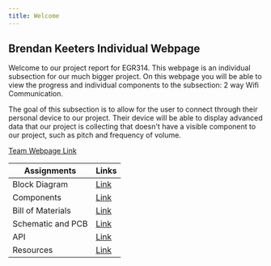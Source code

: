 ```yaml
---
title: Welcome
---
```


## Brendan Keeters Individual Webpage

Welcome to our project report for EGR314. This webpage is an individual subsection for our much bigger project. On this webpage you will be able to view the progress and individual components to the subsection: 2 way Wifi Communication.

The goal of this subsection is to allow for the user to connect through their personal device to our project. Their device will be able to display advanced data that our project is collecting that doesn't have a visible component to our project, such as pitch and frequency of volume.

[Team Webpage Link](https://egr314-2025-s-203.github.io/Team203.github.io/)


Assignments        |  Links
-------------------|---------------------------------------------------------------------
Block Diagram      |  [Link](https://brendan-keeter.github.io/Block_Diagram/)
Components         |  [Link](https://brendan-keeter.github.io/Component_Selection/)
Bill of Materials  |  [Link](https://brendan-keeter.github.io/BOM/)
Schematic and PCB  |  [Link](https://brendan-keeter.github.io/Schematic/)
API                |  [Link](https://brendan-keeter.github.io/API/)
Resources          |  [Link](https://brendan-keeter.github.io/Resources/)
